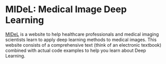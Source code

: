 # MIDeL: Medical Image Deep Learning

[MIDeL](https://mayo-radiology-informatics-lab.github.io/MIDeL/) is a website to help healthcare professionals and medical imaging scientists learn to apply deep learning methods to medical images. This website consists of a comprehensive text (think of an electronic textbook) combined with actual code examples to help you learn about Deep Learning.

